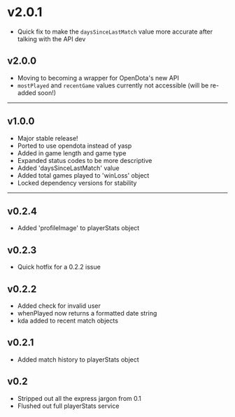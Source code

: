 # v2.0.1

- Quick fix to make the `daysSinceLastMatch` value more accurate after talking with the API dev

## v2.0.0

- Moving to becoming a wrapper for OpenDota's new API
- `mostPlayed` and `recentGame` values currently not accessible (will be re-added soon!)

-----

## v1.0.0

- Major stable release!
- Ported to use opendota instead of yasp
- Added in game length and game type
- Expanded status codes to be more descriptive
- Added 'daysSinceLastMatch' value
- Added total games played to 'winLoss' object
- Locked dependency versions for stability

-----

## v0.2.4

- Added 'profileImage' to playerStats object

## v0.2.3

- Quick hotfix for a 0.2.2 issue

## v0.2.2

- Added check for invalid user
- whenPlayed now returns a formatted date string
- kda added to recent match objects

## v0.2.1

- Added match history to playerStats object

## v0.2

- Stripped out all the express jargon from 0.1
- Flushed out full playerStats service